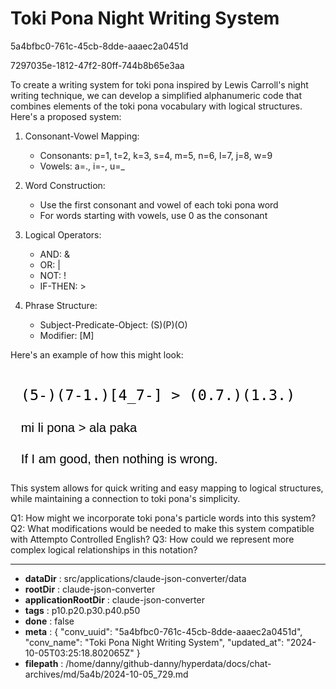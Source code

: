 # Toki Pona Night Writing System

5a4bfbc0-761c-45cb-8dde-aaaec2a0451d

7297035e-1812-47f2-80ff-744b8b65e3aa

 To create a writing system for toki pona inspired by Lewis Carroll's night writing technique, we can develop a simplified alphanumeric code that combines elements of the toki pona vocabulary with logical structures. Here's a proposed system:

1. Consonant-Vowel Mapping:
   - Consonants: p=1, t=2, k=3, s=4, m=5, n=6, l=7, j=8, w=9
   - Vowels: a=., i=-, u=_

2. Word Construction:
   - Use the first consonant and vowel of each toki pona word
   - For words starting with vowels, use 0 as the consonant

3. Logical Operators:
   - AND: &
   - OR: |
   - NOT: !
   - IF-THEN: >

4. Phrase Structure:
   - Subject-Predicate-Object: (S)(P)(O)
   - Modifier: [M]

Here's an example of how this might look:

<antArtifact identifier="toki-pona-night-writing" type="image/svg+xml" title="Toki Pona Night Writing Example">
<svg viewBox="0 0 300 100" xmlns="http://www.w3.org/2000/svg">
  <text x="10" y="30" font-family="monospace" font-size="14">
    (5-)(7-1.)[4_7-] > (0.7.)(1.3.)
  </text>
  <text x="10" y="60" font-family="sans-serif" font-size="12">
    mi li pona > ala paka
  </text>
  <text x="10" y="90" font-family="sans-serif" font-size="12">
    If I am good, then nothing is wrong.
  </text>
</svg>
</antArtifact>

This system allows for quick writing and easy mapping to logical structures, while maintaining a connection to toki pona's simplicity.

Q1: How might we incorporate toki pona's particle words into this system?
Q2: What modifications would be needed to make this system compatible with Attempto Controlled English?
Q3: How could we represent more complex logical relationships in this notation?

---

* **dataDir** : src/applications/claude-json-converter/data
* **rootDir** : claude-json-converter
* **applicationRootDir** : claude-json-converter
* **tags** : p10.p20.p30.p40.p50
* **done** : false
* **meta** : {
  "conv_uuid": "5a4bfbc0-761c-45cb-8dde-aaaec2a0451d",
  "conv_name": "Toki Pona Night Writing System",
  "updated_at": "2024-10-05T03:25:18.802065Z"
}
* **filepath** : /home/danny/github-danny/hyperdata/docs/chat-archives/md/5a4b/2024-10-05_729.md
